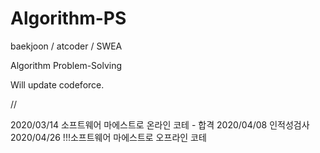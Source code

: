 # Algorithm-PS
baekjoon / atcoder / SWEA

Algorithm Problem-Solving

Will update codeforce.


//

2020/03/14 소프트웨어 마에스트로 온라인 코테 - 합격
2020/04/08 인적성검사
2020/04/26 !!!소프트웨어 마에스트로 오프라인 코테
